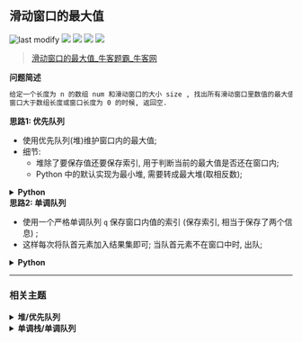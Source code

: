 ## 滑动窗口的最大值
<!--START_SECTION:badge-->
![last modify](https://img.shields.io/static/v1?label=last%20modify&message=2025-07-08%2016%3A53%3A13&label_color=gray&color=thistle&style=flat-square)
[![](https://img.shields.io/static/v1?label=&message=%E5%9B%B0%E9%9A%BE&label_color=gray&color=yellow&style=flat-square)](../../../README.md#困难)
[![](https://img.shields.io/static/v1?label=&message=%E7%89%9B%E5%AE%A2&label_color=gray&color=green&style=flat-square)](../../../README.md#牛客)
[![](https://img.shields.io/static/v1?label=&message=%E5%A0%86/%E4%BC%98%E5%85%88%E9%98%9F%E5%88%97&label_color=gray&color=blue&style=flat-square)](../../../README.md#堆优先队列)
[![](https://img.shields.io/static/v1?label=&message=%E5%8D%95%E8%B0%83%E6%A0%88/%E5%8D%95%E8%B0%83%E9%98%9F%E5%88%97&label_color=gray&color=blue&style=flat-square)](../../../README.md#单调栈单调队列)
<!--END_SECTION:badge-->
<!--info
tags: [优先队列, 单调队列]
source: 牛客
level: 困难
number: '0082'
name: 滑动窗口的最大值
companies: [Soul]
-->

> [滑动窗口的最大值_牛客题霸_牛客网](https://www.nowcoder.com/practice/1624bc35a45c42c0bc17d17fa0cba788)

<summary><b>问题简述</b></summary>

```txt
给定一个长度为 n 的数组 num 和滑动窗口的大小 size , 找出所有滑动窗口里数值的最大值.
窗口大于数组长度或窗口长度为 0 的时候, 返回空.
```

<!--
<details><summary><b>详细描述</b></summary>

```txt
```

</details>
-->


<!-- <div align="center"><img src="../../../_assets/xxx.png" height="300" /></div> -->

<summary><b>思路1: 优先队列</b></summary>

- 使用优先队列(堆)维护窗口内的最大值;
- 细节:
    - 堆除了要保存值还要保存索引, 用于判断当前的最大值是否还在窗口内;
    - Python 中的默认实现为最小堆, 需要转成最大堆(取相反数);

<details><summary><b>Python</b></summary>

```python
class Solution:
    def maxInWindows(self , arr: List[int], size: int) -> List[int]:

        if size <= 0 or size > len(arr): return []

        import heapq

        # 初始化大顶堆
        h = []
        for i in range(size):
            heapq.heappush(h, (-arr[i], i))  # 默认小顶堆, 取相反数使变成大顶堆

        ret = [-h[0][0]]
        for i in range(size, len(arr)):
            while h and h[0][1] <= i - size:  # 保证堆顶元素在窗口内
                heapq.heappop(h)
            heapq.heappush(h, (-arr[i], i))
            ret.append(-h[0][0])

        return ret
```

</details>

<summary><b>思路2: 单调队列</b></summary>

- 使用一个严格单调队列 `q` 保存窗口内值的索引 (保存索引, 相当于保存了两个信息) ;
- 这样每次将队首元素加入结果集即可; 当队首元素不在窗口中时, 出队;

<details><summary><b>Python</b></summary>

```python
class Solution:
    def maxInWindows(self , arr: List[int], size: int) -> List[int]:
        # 窗口大于数组长度时
        if size > len(arr): return []

        from collections import deque

        # 初始化单调队列, 严格单调
        q = deque()
        for i in range(size):
            # 当入队元素大于队尾时, 队尾出队
            while q and arr[q[-1]] <= arr[i]:  # 这里用 <= 是避免相等时判断
                q.pop()
            q.append(i)  # 队列中保存 索引 而不是值, 这样相当于保存了两个信息

        ret = [arr[q[0]]]  # 初始化结果序列
        for i in range(size, len(arr)):
            # 如果队首不在窗口内, 则弹出 (保存索引的好处)
            if q[0] == i - size:
                q.popleft()
            # 保持单调队列
            while q and arr[q[-1]] <= arr[i]:
                q.pop()
            q.append(i)
            ret.append(arr[q[0]])

        return ret
```

</details>

<!--START_SECTION:relate-->
---

### 相关主题

<details><summary><b>堆/优先队列</b></summary>

> [[中等, 剑指Offer2] 数组中的第K大的数字](../09/剑指Offer2_076_中等_数组中的第K大的数字.md)  
> [[中等, 牛客] 字符串出现次数的TopK问题](../04/牛客_0097_中等_字符串出现次数的TopK问题.md)  
  > 
> [[困难, LeetCode] 合并K个升序链表 🔥](../10/LeetCode_0023_困难_合并K个升序链表.md)  
> [[困难, LeetCode] 滑动窗口最大值 🔥](../10/LeetCode_0239_困难_滑动窗口最大值.md)  
> [[困难, 剑指Offer] 数据流中的中位数](../../2021/12/剑指Offer_4100_困难_数据流中的中位数.md)  
> [[困难, 牛客] 合并k个已排序的链表](牛客_0051_困难_合并k个已排序的链表.md)  
  > 
> [[简单, 剑指Offer] 最小的k个数（partition操作） 🔥](../../2021/12/剑指Offer_4000_简单_最小的k个数（partition操作）.md)  
> [[简单, 牛客] 三个数的最大乘积](../04/牛客_0106_简单_三个数的最大乘积.md)  
  > 

</details>
<details><summary><b>单调栈/单调队列</b></summary>

> [[困难, 剑指Offer] 滑动窗口的最大值](../01/剑指Offer_5901_困难_滑动窗口的最大值.md)  
  > 
> [[简单, LeetCode] 下一个更大元素](../../2021/11/LeetCode_0496_简单_下一个更大元素.md)  
  > 

</details>
<!--END_SECTION:relate-->